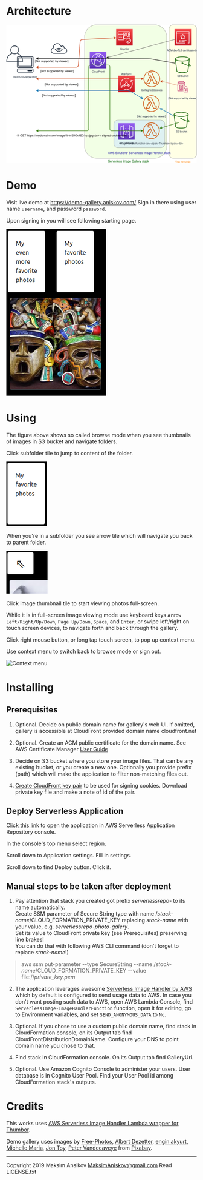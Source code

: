 # Architecture

![Architecture](README.images/architecture.svg "Architecture")

# Demo

Visit live demo at https://demo-gallery.aniskov.com/
Sign in there using user name ```username```, and password ```password```.

Upon signing in you will see following starting page.

![Demo photo gallery starting page](README.images/demo-starting-page.png "Demo photo gallery starting page")

# Using

The figure above shows so called browse mode when you see thumbnails of images in S3 bucket and navigate folders.

Click subfolder tile to jump to content of the folder.

![Subfolder tile](README.images/subfolder-tile.png "Subfolder tile")

When you're in a subfolder you see arrow tile which will navigate you back to parent folder.

![Arrow tile](README.images/arrow-tile.png "Arrow tile")

Click image thumbnail tile to start viewing photos full-screen.

While it is in full-screen image viewing mode use keyboard keys
```Arrow Left/Right/Up/Down```, ```Page Up/Down```, ```Space```, and ```Enter```,
or swipe left/right on touch screen devices,
to navigate forth and back through the gallery.

Click right mouse button, or long tap touch screen, to pop up context menu.

Use context menu to switch back to browse mode or sign out.

![Context menu](README.images/context-menu.png "Context menu")

# Installing

## Prerequisites

1. Optional. Decide on public domain name for gallery's web UI. If omitted, gallery is accessible at CloudFront provided domain name cloudfront.net

1. Optional. Create an ACM public certificate for the domain name. See AWS Certificate Manager
[User Guide](https://docs.aws.amazon.com/acm/latest/userguide/gs-acm-request-public.html)

1. Decide on S3 bucket where you store your image files. That can be any existing bucket, or you create a new one. Optionally you provide prefix (path) which will make the application to filter non-matching files out.

1. [Create CloudFront key pair](https://docs.aws.amazon.com/AmazonCloudFront/latest/DeveloperGuide/private-content-trusted-signers.html#private-content-creating-cloudfront-key-pairs) to be used for signing cookies. Download private key file and make a note of id of the pair.

## Deploy Serverless Application

[Click this link](https://console.aws.amazon.com/lambda/home#/create/app?applicationId=arn:aws:serverlessrepo:us-east-1:425828444339:applications/photo-gallery)
to open the application in AWS Serverless Application Repository console.

In the console's top menu select region.

Scroll down to Application settings. Fill in settings.

Scroll down to find Deploy button. Click it.

## Manual steps to be taken after deployment

1. Pay attention that stack you created got prefix _serverlessrepo-_ to its name automatically.
<br/>Create SSM parameter of Secure String type with name /_stack-name_/CLOUD_FORMATION_PRIVATE_KEY replacing _stack-name_ with your value, e.g. _serverlessrepo-photo-galery_.
<br/>Set its value to CloudFront private key (see Prerequisites) preserving line brakes!
<br/>You can do that with following AWS CLI command (don't forget to replace _stack-name_!) 
> aws ssm put-parameter --type SecureString --name /_stack-name_/CLOUD_FORMATION_PRIVATE_KEY --value file://_private_key.pem_

2. The application leverages awesome [Serverless Image Handler by AWS](https://github.com/awslabs/serverless-image-handler) which by default is configured to send usage data to AWS. In case you don't want posting such data to AWS, open AWS Lambda Console, find ```ServerlessImage-ImageHandlerFunction``` function, open it for editing, go to Environment variables, and set ```SEND_ANONYMOUS_DATA``` to ```No```.

1. Optional. If you chose to use a custom public domain name,
find stack in CloudFormation console,
on its Output tab find CloudFrontDistributionDomainName.
Configure your DNS to point domain name you chose to that.

1. Find stack in CloudFormation console. On its Output tab find GalleryUrl.

1. Optional. Use Amazon Cognito Console to administer your users.
User database is in Cognito User Pool.
Find your User Pool id among CloudFormation stack's outputs.

# Credits

This works uses [AWS Serverless Image Handler Lambda wrapper for Thumbor](https://github.com/awslabs/serverless-image-handler).

Demo gallery uses images by
<a href="https://pixabay.com/users/Free-Photos-242387/?utm_source=link-attribution&amp;utm_medium=referral&amp;utm_campaign=image&amp;utm_content=768803">Free-Photos</a>,
<a href="https://pixabay.com/users/DEZALB-1045091/?utm_source=link-attribution&amp;utm_medium=referral&amp;utm_campaign=image&amp;utm_content=3072341">Albert Dezetter</a>,
<a href="https://pixabay.com/users/Engin_Akyurt-3656355/?utm_source=link-attribution&amp;utm_medium=referral&amp;utm_campaign=image&amp;utm_content=1973830">engin akyurt</a>,
<a href="https://pixabay.com/users/Mariamichelle-165491/?utm_source=link-attribution&amp;utm_medium=referral&amp;utm_campaign=image&amp;utm_content=3274226">Michelle Maria</a>,
<a href="https://pixabay.com/users/jtyoder-601591/?utm_source=link-attribution&amp;utm_medium=referral&amp;utm_campaign=image&amp;utm_content=542082">Jon Toy</a>,
<a href="https://pixabay.com/users/Connectingdots-919354/?utm_source=link-attribution&amp;utm_medium=referral&amp;utm_campaign=image&amp;utm_content=853048">Peter Vandecaveye</a>
from <a href="https://pixabay.com/?utm_source=link-attribution&amp;utm_medium=referral&amp;utm_campaign=image&amp;utm_content=768803">Pixabay</a>.

***
Copyright 2019 Maksim Ansikov MaksimAniskov@gmail.com Read LICENSE.txt